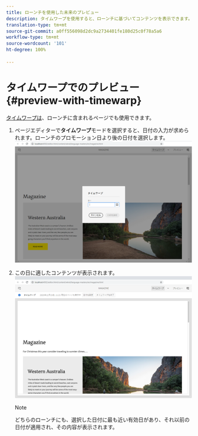 ```yaml
---
title: ローンチを使用した未来のプレビュー
description: タイムワープを使用すると、ローンチに基づいてコンテンツを表示できます。
translation-type: tm+mt
source-git-commit: a0ff556098d2dc9a2734401fe180d25c0f78a5a6
workflow-type: tm+mt
source-wordcount: '101'
ht-degree: 100%

---
```



# タイムワープでのプレビュー {#preview-with-timewarp}

[タイムワープは](/help/sites-cloud/authoring/features/page-versions.md#timewarp)、ローンチに含まれるページでも使用できます。

1. ページエディターで&#x200B;**タイムワープ**モードを選択すると、日付の入力が求められます。ローンチのプロモーション日より後の日付を選択します。
   ![ページエディターからローンチをナビゲーション](/help/sites-cloud/authoring/assets/launches-timewarp-01.png)

1. この日に適したコンテンツが表示されます。
   ![ページエディターからローンチをナビゲーション](/help/sites-cloud/authoring/assets/launches-timewarp-02.png)

   >[!NOTE]
   >
   >どちらのローンチにも、選択した日付に最も近い有効日があり、それ以前の日付が適用され、その内容が表示されます。
